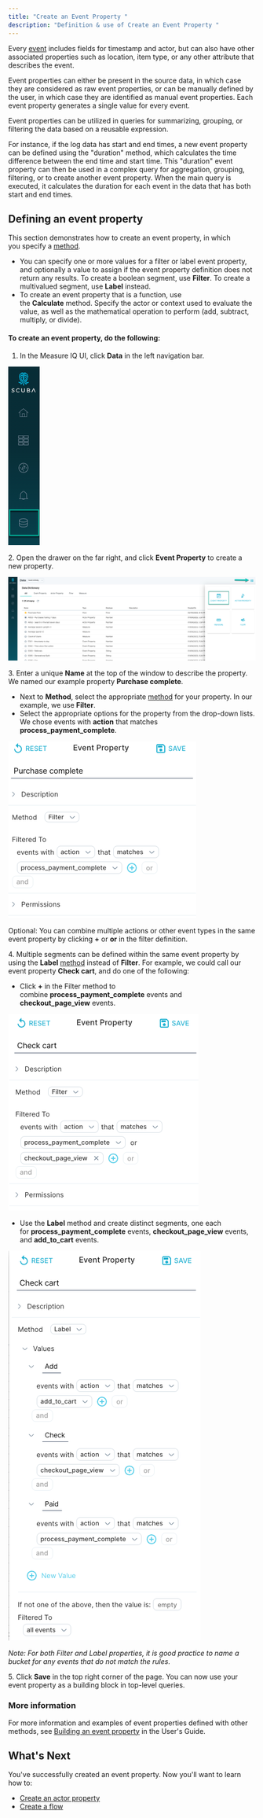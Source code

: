 ```yaml
---
title: "Create an Event Property "
description: "Definition & use of Create an Event Property "
---
```

Every [event](/measure_iq/glossary/event) includes fields for timestamp and actor, but can also have other associated properties such as location, item type, or any other attribute that describes the event.

Event properties can either be present in the source data, in which case they are considered as raw event properties, or can be manually defined by the user, in which case they are identified as manual event properties. Each event property generates a single value for every event.

Event properties can be utilized in queries for summarizing, grouping, or filtering the data based on a reusable expression.

For instance, if the log data has start and end times, a new event property can be defined using the "duration" method, which calculates the time difference between the end time and start time. This "duration" event property can then be used in a complex query for aggregation, grouping, filtering, or to create another event property. When the main query is executed, it calculates the duration for each event in the data that has both start and end times.

## Defining an event property

This section demonstrates how to create an event property, in which you specify a [method](/measure_iq/glossary/method).

- You can specify one or more values for a filter or label event property, and optionally a value to assign if the event property definition does not return any results. To create a boolean segment, use **Filter**. To create a multivalued segment, use **Label** instead.
- To create an event property that is a function, use the **Calculate** method. Specify the actor or context used to evaluate the value, as well as the mathematical operation to perform (add, subtract, multiply, or divide).

#### To create an event property, do the following:

1. In the Measure IQ UI, click **Data** in the left navigation bar.

![](./attachments/s1123.png)

2\. Open the drawer on the far right, and click **Event Property** to create a new property.

![](./attachments/ss23.png)

3\. Enter a unique **Name** at the top of the window to describe the property. We named our example property **Purchase complete**.

- Next to **Method**, select the appropriate [method](/measure_iq/glossary/method) for your property. In our example, we use **Filter**.
- Select the appropriate options for the property from the drop-down lists. We chose events with **action** that matches **process\_payment\_complete**.

![](./attachments/2023-03-17_15-53-22.png)

Optional: You can combine multiple actions or other event types in the same event property by clicking **+** or **or** in the filter definition.

4\. Multiple segments can be defined within the same event property by using the **Label** [method](/measure_iq/glossary/method) instead of **Filter**. For example, we could call our event property **Check cart**, and do one of the following:

- Click **+** in the Filter method to combine **process\_payment\_complete** events and **checkout\_page\_view** events.

![](./attachments/2023-03-17_16-13-10.png)

- Use the **Label** method and create distinct segments, one each for **process\_payment\_complete** events, **checkout\_page\_view** events, and **add\_to\_cart** events.

![](./attachments/2023-03-17_16-17-46.png)

*Note: For both Filter and Label properties, it is good practice to name a bucket for any events that do not match the rules.*

5\. Click **Save** in the top right corner of the page. You can now use your event property as a building block in top-level queries.

### More information

For more information and examples of event properties defined with other methods, see [Building an event property](../../measure-guides/measure-user-guides/enrich-your-data-with-properties/build-an-event-property) in the User's Guide.

## What's Next

You've successfully created an event property. Now you'll want to learn how to:

- [Create an actor property](../measure-tutorials/create-an-actor-property)
- [Create a flow](../measure-tutorials/work-with-flows/create-a-flow)